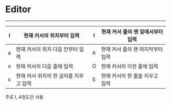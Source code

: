 # Editor
---

| i | 현재 커서의 위치부터 입력 | I | 현재 커서 줄의 맨 앞에서부터 입력 |
| --- | --- | --- | --- |
| a | 현재 커서의 위치 다음 칸부터 입력 | A | 현재 커서 줄의 맨 마지막부터 입력 |
| o | 현재 커서의 다음 줄에 입력  | O  | 현재 커서의 이전 줄에 입력  |
| s | 현재 커서 위치의 한 글자를 지우고 입력 | S | 현재 커서의 한 줄을 지우고 입력 |

주로 I, A정도만 사용